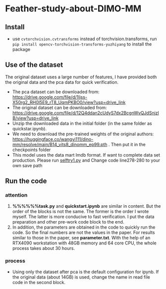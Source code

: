 # Feather-study-about-DIMO-MM
## Install
* use `cvtorchvision.cvtransforms` instead of torchvision.transforms, run `pip install opencv-torchvision-transforms-yuzhiyang` to install the package
## Use of the dataset
The original dataset uses a large number of features, I have provided both the original data and the pca data for quick verification.
* The pca dataset can be downloaded from: https://drive.google.com/file/d/1Ijss-X50rg2_RH0I5E9_rT8_UqmPKBO0/view?usp=drive_link
* The original dataset can be downloaded from: https://drive.google.com/file/d/12Q4ddan2cUdyS7dx2BcgnWvQJdSnjzlB/view?usp=drive_link
* Unzip the downloaded data in the initial folder (in the same folder as quickstar.ipynb).
* We need to download the pre-trained weights of the original authors: https://huggingface.co/wangyi111/dino-mm/resolve/main/B14_vits8_dinomm_ep99.pth . Then put it in the checkpoints folder
* This model uses the data mart lmdb format. If want to complete data set production. Please run [selftry1.py](https://github.com/schlange-git/feather-study-about-DIMO-MM/blob/main/datasets/BigEarthNet/selftry1.py) and Change code line278-280 to your own save path 
## Run the code
### attention
1. **%%%%%%task.py** and **quickstart.ipynb** are similar in content. But the order of the blocks is not the same. The former is the order I wrote myself. The latter is more conducive to fast verification. I put the data preparation and other pre-work code block to the end.
2. In addition, the parameters are obtained in the code to quickly run the code. So the final numbers are not the values in the paper. For results similar to those in the paper, see **parameter.txt**. With the help of an RTX4090 workstation with 48GB memory and 64 core CPU, the whole process takes about 30 hours.
### process

* Using only the dataset after pca is the default configuration for ipynb. If the original data (about 14GB) is used, change the name in read file code in the second block.

